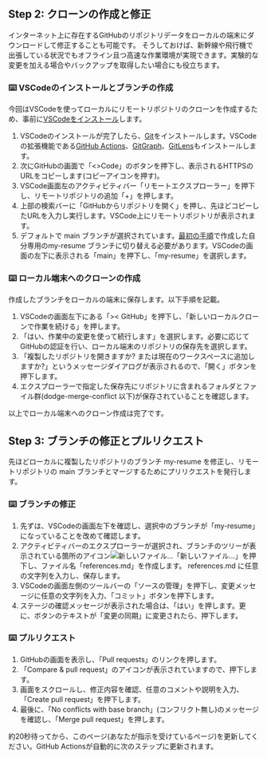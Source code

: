 

<!-- このステップでは　my-resume を個人の端末にクローン(複製)する処理を書く -->

## Step 2: クローンの作成と修正

インターネット上に存在するGitHubのリポジトリデータをローカルの端末にダウンロードして修正することも可能です。
そうしておけば、新幹線や飛行機で出張している状況でもオフライン且つ高速な作業環境が実現できます。実験的な変更を加える場合やバックアップを取得したい場合にも役立ちます。
<!-- オーバービューを書く -->

### :keyboard: VSCodeのインストールとブランチの作成

今回はVSCodeを使ってローカルにリモートリポジトリのクローンを作成するため、事前に[VSCodeをインストール](https://azure.microsoft.com/ja-jp/products/visual-studio-code)します。

1. VSCodeのインストールが完了したら、[Git](https://git-scm.com/)をインストールします。VSCodeの拡張機能である[GitHub Actions](https://marketplace.visualstudio.com/items?itemName=GitHub.vscode-github-actions)、[GitGraph](https://marketplace.visualstudio.com/items?itemName=mhutchie.git-graph)、[GitLens](https://marketplace.visualstudio.com/items?itemName=eamodio.gitlens)もインストールします。
1. 次にGitHubの画面で「<>Code」のボタンを押下し、表示されるHTTPSのURLをコピーします(コピーアイコンを押す)。
1. VSCode画面左のアクティビティバー「リモートエクスプローラー」を押下し、リモートリポジトリの追加「+」を押します。
1. 上部の検索バーに「GitHubからリポジトリを開く」を押し、先ほどコピーしたURLを入力し実行します。VSCode上にリモートリポジトリが表示されます。
1. デフォルトで main ブランチが選択されています。[最初の手順](https://github.com/kuboctopus/dodge-merge-conflict/blob/main/README.md)で作成した自分専用のmy-resume ブランチに切り替える必要があります。VSCodeの画面の左下に表示される「main」を押下し、「my-resume」を選択します。

<!-- 5. VSCodeの左ペインの「ソースの管理」を押下し、そのリポジトリを選択した状態で、「...」を押し、「ブランチ-ブランチの作成」を選びます。
6. 上部の検索バーにフォーカスが移動しますので、任意のブランチ名(name_yyyymmdd 等)を入力し、実行します。 -->

### :keyboard: ローカル端末へのクローンの作成

作成したブランチをローカルの端末に保存します。以下手順を記載。

1. VSCodeの画面左下にある「>< GitHub」を押下し、「新しいローカルクローンで作業を続ける」を押します。
1. 「はい、作業中の変更を使って続行します」を選択します。必要に応じてGitHubの認証を行い、ローカル端末のリポジトリの保存先を選択します。
1. 「複製したリポジトリを開きますか? または現在のワークスペースに追加しますか?」というメッセージダイアログが表示されるので、「開く」ボタンを押下します。
1. エクスプローラーで指定した保存先にリポジトリに含まれるフォルダとファイル群(dodge-merge-conflict 以下)が保存されていることを確認します。

以上でローカル端末へのクローン作成は完了です。

<!-- このステップでは　my-resume を修正しプルリクエストを行いマージコンフリクトが発生しないことを書く -->

## Step 3: ブランチの修正とプルリクエスト

先ほどローカルに複製したリポジトリのブランチ my-resume を修正し、リモートリポジトリの main ブランチとマージするためにプリリクエストを発行します。

### :keyboard: ブランチの修正

1. 先ずは、VSCodeの画面左下を確認し、選択中のブランチが「my-resume」になっていることを改めて確認します。
1. アクティビティバーのエクスプローラーが選択され、ブランチのツリーが表示されている箇所のアイコン![新しいファイル...](https://github.com/kuboctopus/dodge-merge-conflict/blob/main/.github/steps/img/add_file01.png)「新しいファイル...」を押下し、ファイル名「references.md」を作成します。 references.md に任意の文字列を入力し、保存します。
1. VSCodeの画面左側のツールバーの「ソースの管理」を押下し、変更メッセージに任意の文字列を入力、「コミット」ボタンを押下します。
1. ステージの確認メッセージが表示された場合は、「はい」を押します。更に、ボタンのテキストが「変更の同期」に変更されたら、押下します。

### :keyboard: プルリクエスト

1. GitHubの画面を表示し、「Pull requests」のリンクを押します。
1. 「Compare & pull request」のアイコンが表示されていますので、押下します。
1. 画面をスクロールし、修正内容を確認、任意のコメントや説明を入力、「Create pull request」を押下します。
1. 最後に、「No conflicts with base branch」(コンフリクト無し)のメッセージを確認し、「Merge pull request」を押します。

約20秒待ってから、このページ(あなたが指示を受けているページ)を更新してください。GitHub Actionsが自動的に次のステップに更新されます。

<!-- ymlでマージコンフリクトが発生しない処理を書く -->





